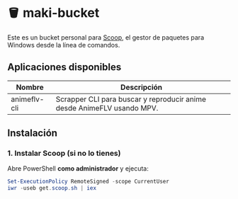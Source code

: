 # 🪣 maki-bucket

Este es un bucket personal para [Scoop](https://scoop.sh), el gestor de paquetes para Windows desde la línea de comandos.

## Aplicaciones disponibles

| Nombre         | Descripción                                                             |
|----------------|-------------------------------------------------------------------------|
| animeflv-cli   | Scrapper CLI para buscar y reproducir anime desde AnimeFLV usando MPV. |

## Instalación

### 1. Instalar Scoop (si no lo tienes)

Abre PowerShell **como administrador** y ejecuta:

```powershell
Set-ExecutionPolicy RemoteSigned -scope CurrentUser
iwr -useb get.scoop.sh | iex
